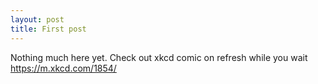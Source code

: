 ```yaml
---
layout: post
title: First post
---
```


Nothing much here yet. Check out xkcd comic on refresh while you wait https://m.xkcd.com/1854/

